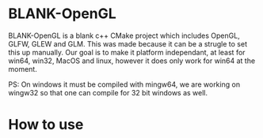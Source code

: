 # BLANK-OpenGL
BLANK-OpenGL is a blank c++ CMake project which includes OpenGL, GLFW, GLEW and GLM. This was made because it can be a strugle to set this up manually. Our goal is to make it platform independant, at least for win64, win32, MacOS and linux, however it does only work for win64 at the moment.

PS: On windows it must be compiled with mingw64, we are working on wingw32 so that one can compile for 32 bit windows as well.

# How to use
